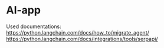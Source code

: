 # AI-app

Used documentations:
https://python.langchain.com/docs/how_to/migrate_agent/
https://python.langchain.com/docs/integrations/tools/serpapi/